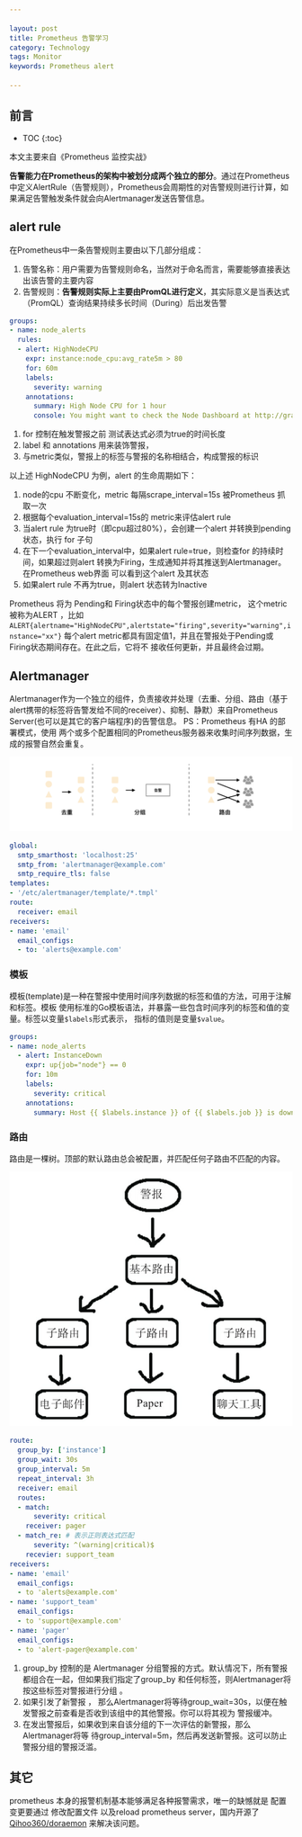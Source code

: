 ```yaml
---

layout: post
title: Prometheus 告警学习
category: Technology
tags: Monitor
keywords: Prometheus alert

---
```


## 前言

* TOC
{:toc}

本文主要来自《Prometheus 监控实战》

**告警能力在Prometheus的架构中被划分成两个独立的部分**。通过在Prometheus中定义AlertRule（告警规则），Prometheus会周期性的对告警规则进行计算，如果满足告警触发条件就会向Alertmanager发送告警信息。

## alert rule

在Prometheus中一条告警规则主要由以下几部分组成：
1. 告警名称：用户需要为告警规则命名，当然对于命名而言，需要能够直接表达出该告警的主要内容
2. 告警规则：**告警规则实际上主要由PromQL进行定义**，其实际意义是当表达式（PromQL）查询结果持续多长时间（During）后出发告警

```yaml
groups:
- name: node_alerts
  rules: 
  - alert: HighNodeCPU
    expr: instance:node_cpu:avg_rate5m > 80
    for: 60m
    labels:
      severity: warning
    annotations:
      summary: High Node CPU for 1 hour
      console: You might want to check the Node Dashboard at http://grafana.example.com/dashboard/db/node-dashboard
```

1. for 控制在触发警报之前 测试表达式必须为true的时间长度
2. label 和 annotations 用来装饰警报，
3. 与metric类似，警报上的标签与警报的名称相结合，构成警报的标识

以上述 HighNodeCPU 为例，alert 的生命周期如下：

1. node的cpu 不断变化，metric 每隔scrape_interval=15s 被Prometheus 抓取一次
2. 根据每个evaluation_interval=15s的 metric来评估alert rule
3. 当alert rule 为true时（即cpu超过80%），会创建一个alert 并转换到pending 状态，执行 for 子句
4. 在下一个evaluation_interval中，如果alert rule=true，则检查for 的持续时间，如果超过则alert 转换为Firing，生成通知并将其推送到Alertmanager。在Prometheus web界面 可以看到这个alert 及其状态
5. 如果alert rule 不再为true，则alert 状态转为Inactive

Prometheus 将为 Pending和 Firing状态中的每个警报创建metric， 这个metric 被称为ALERT ，比如`ALERT{alertname="HighNodeCPU",alertstate="firing",severity="warning",instance="xx"}` 每个alert metric都具有固定值1，并且在警报处于Pending或Firing状态期间存在。在此之后，它将不 接收任何更新，并且最终会过期。

## Alertmanager

Alertmanager作为一个独立的组件，负责接收并处理（去重、分组、路由（基于alert携带的标签将告警发给不同的receiver）、抑制、静默）来自Prometheus Server(也可以是其它的客户端程序)的告警信息。 PS：Prometheus 有HA 的部署模式，使用 两个或多个配置相同的Prometheus服务器来收集时间序列数据，生成的报警自然会重复。

![](/public/upload/go/prometheus_alertmanager_overview.png)

```yml
global:
  smtp_smarthost: 'localhost:25'
  smtp_from: 'alertmanager@example.com'
  smtp_require_tls: false
templates:
- '/etc/alertmanager/template/*.tmpl'
route:
  receiver: email
receivers:
- name: 'email'
  email_configs:
  - to: 'alerts@example.com'
```

### 模板

模板(template)是一种在警报中使用时间序列数据的标签和值的方法，可用于注解和标签。模板 使用标准的Go模板语法，并暴露一些包含时间序列的标签和值的变量。标签以变量`$labels`形式表示， 指标的值则是变量`$value`。

```yml
groups:
- name: node_alerts
  - alert: InstanceDown
    expr: up{job="node"} == 0
    for: 10m
    labels:
      severity: critical
    annotations:
      summary: Host {{ $labels.instance }} of {{ $labels.job }} is down!
```
### 路由

路由是一棵树。顶部的默认路由总会被配置，并匹配任何子路由不匹配的内容。

![](/public/upload/go/prometheus_alert_route.png)

```yaml
route:
  group_by: ['instance']
  group_wait: 30s   
  group_interval: 5m
  repeat_interval: 3h
  receiver: email
  routes:
  - match:
      severity: critical
    receiver: pager
  - match_re: # 表示正则表达式匹配
      severity: ^(warning|critical)$
    recevier: support_team
receivers:
- name: 'email'
  email_configs:
  - to 'alerts@example.com'
- name: 'support_team'
  email_configs:
  - to 'support@example.com'
- name: 'pager'
  email_configs:
  - to 'alert-pager@example.com'  
```

1. group_by 控制的是 Alertmanager 分组警报的方式。默认情况下，所有警报都组合在一起，但如果我们指定了group_by 和任何标签，则Alertmanager将按这些标签对警报进行分组 。
2. 如果引发了新警报 ， 那么Alertmanager将等待group_wait=30s，以便在触发警报之前查看是否收到该组中的其他警报。你可以将其视为 警报缓冲。
3. 在发出警报后，如果收到来自该分组的下一次评估的新警报，那么Alertmanager将等 待group_interval=5m，然后再发送新警报。这可以防止警报分组的警报泛滥。


## 其它

prometheus 本身的报警机制基本能够满足各种报警需求，唯一的缺憾就是 配置变更要通过 修改配置文件 以及reload prometheus server，国内开源了[Qihoo360/doraemon](https://github.com/Qihoo360/doraemon) 来解决该问题。

